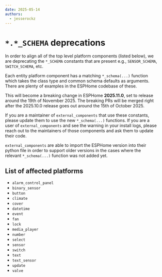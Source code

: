 ```yaml
---
date: 2025-05-14
authors: 
  - jesserockz
---
```


# `*.*_SCHEMA` deprecations

In order to align all of the top level platform components (listed below), we are deprecating the `*_SCHEMA` constants that are present e.g., `SENSOR_SCHEMA`, `SWITCH_SCHEMA`, etc.

Each entity platform component has a matching `*_schema(...)` function which takes the class type and common schema defaults as arguments. There are plenty of examples in the ESPHome codebase of these.

This will become a breaking change in ESPHome **2025.11.0**, set to release around the 19th of November 2025. The breaking PRs will be merged right after the 2025.10.0 release goes out around the 15th of October 2025.

If you are a maintainer of `external_components` that use these constants, please update them to use the new `*_schema(...)` functions. If you are a user of `external_components` and see the warning in your install logs, please reach out to the maintainers of those components and ask them to update their code.

`external_components` are able to import the ESPHome version into their python file in order to support older versions in the cases where the relevant `*_schema(...)` function was not added yet.

## List of affected platforms

- `alarm_control_panel`
- `binary_sensor`
- `button`
- `climate`
- `cover`
- `datetime`
- `event`
- `fan`
- `lock`
- `media_player`
- `number`
- `select`
- `sensor`
- `switch`
- `text`
- `text_sensor`
- `update`
- `valve`
